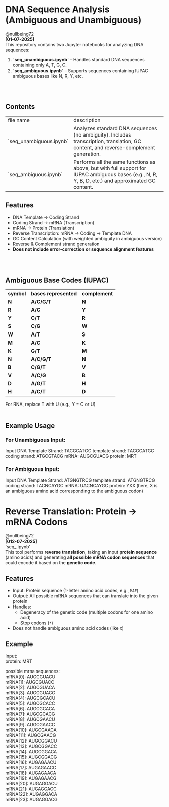 # DNA Sequence Analysis (Ambiguous and Unambiguous)
@nullbeing72<br>
<b>[01-07-2025]</b><br>
This repository contains two Jupyter notebooks for analyzing DNA sequences:

<ol>
  <li> <b> `seq_unambiguous.ipynb` </b> – Handles standard DNA sequences containing only A, T, G, C. </li>
  <li> <b> `seq_ambiguous.ipynb`</b> – Supports sequences containing IUPAC ambiguous bases like N, R, Y, etc. </li>
</ol>

<br>
<br>

## Contents
<table>
  <tr>
    <td> file name </td>
    <td> description </td>
  </tr>
  <tr>
    <td> `seq_unambiguous.ipynb` </td>
    <td> Analyzes standard DNA sequences (no ambiguity). Includes transcription, translation, GC content, and reverse-complement generation. </td>
  </tr>
  <tr>
    <td> `seq_ambiguous.ipynb` </td>
    <td> Performs all the same functions as above, but with full support for IUPAC ambiguous bases (e.g., N, R, Y, B, D, etc.) and approximated GC content. </td>
  </tr>
</table>

## Features
- DNA Template → Coding Strand
- Coding Strand → mRNA (Transcription)
- mRNA → Protein (Translation)
- Reverse Transcription: mRNA → Coding → Template DNA
- GC Content Calculation (with weighted ambiguity in ambiguous version)
- Reverse & Complement strand generation
- <b>Does not include error-correction or sequence alignment features</b>

<br>
</br>

## Ambiguous Base Codes (IUPAC)
<table>
  <tr>
    <td><b> symbol </b></td>
    <td><b> bases represented </b></td>
    <td><b> complement </b></td>
  </tr>
  <tr>
    <td><b> N </b></td>
    <td><b> A/C/G/T </b></td>
    <td><b> N </b></td>
  </tr>  
  <tr>
    <td><b> R </b></td>
    <td><b> A/G </b></td>
    <td><b> Y </b></td>
  </tr>
  
  <tr>
    <td><b> Y </b></td>
    <td><b> C/T </b></td>
    <td><b> R </b></td>
  </tr>
  <tr>
    <td><b> S </b></td>
    <td><b> C/G </b></td>
    <td><b> W </b></td>
  </tr>
  <tr>
    <td><b> W </b></td>
    <td><b> A/T </b></td>
    <td><b> S </b></td>
  </tr>
  <tr>
    <td><b> M </b></td>
    <td><b> A/C </b></td>
    <td><b> K </b></td>
  </tr>
  <tr>
    <td><b> K </b></td>
    <td><b> G/T </b></td>
    <td><b> M </b></td>
  </tr>
  <tr>
    <td><b> N </b></td>
    <td><b> A/C/G/T </b></td>
    <td><b> N </b></td>
  </tr>
  <tr>
    <td><b> B </b></td>
    <td><b> C/G/T </b></td>
    <td><b> V </b></td>
  </tr>
    <tr>
    <td><b> V </b></td>
    <td><b> A/C/G </b></td>
    <td><b> B </b></td>
  </tr>
  <tr>
    <td><b> D </b></td>
    <td><b> A/G/T </b></td>
    <td><b> H </b></td>
  </tr>
  <tr>
    <td><b> H </b></td>
    <td><b> A/C/T </b></td>
    <td><b> D </b></td>
  </tr>
</table>
For RNA, replace T with U (e.g., Y = C or U)

<br>
<br>

## Example Usage

### For Unambiguous Input:
Input DNA Template Strand: TACGCATGC
template strand:  TACGCATGC
coding strand:  ATGCGTACG
mRNA:  AUGCGUACG
protein:  MRT

### For Ambiguous Input:
Input DNA Template Strand: ATGNGTRCG 
template strand:  ATGNGTRCG
coding strand:  TACNCAYGC
mRNA:  UACNCAYGC
protein:  YXX (here, X is an ambiguous amino acid corresponding to the ambiguous codon)



# Reverse Translation: Protein → mRNA Codons
@nullbeing72<br>
<b>[012-07-2025]</b><br>
'seq_.ipynb'<br>
This tool performs **reverse translation**, taking an input **protein sequence** (amino acids) and generating **all possible mRNA codon sequences** that could encode it based on the **genetic code**.

## Features

- Input: Protein sequence (1-letter amino acid codes, e.g., `MAF`)
- Output: All possible mRNA sequences that can translate into the given protein
- Handles:
  - Degeneracy of the genetic code (multiple codons for one amino acid)
  - Stop codons (`*`)
- Does not handle ambiguous amino acid codes (like `X`)

## Example
Input: <br>
protein:  MRT <br>

possible mrna sequences:<br>
mRNA[0]:  AUGCGUACU<br>
mRNA[1]:  AUGCGUACC<br>
mRNA[2]:  AUGCGUACA<br>
mRNA[3]:  AUGCGUACG<br>
mRNA[4]:  AUGCGCACU<br>
mRNA[5]:  AUGCGCACC<br>
mRNA[6]:  AUGCGCACA<br>
mRNA[7]:  AUGCGCACG<br>
mRNA[8]:  AUGCGAACU<br>
mRNA[9]:  AUGCGAACC<br>
mRNA[10]:  AUGCGAACA<br>
mRNA[11]:  AUGCGAACG<br>
mRNA[12]:  AUGCGGACU<br>
mRNA[13]:  AUGCGGACC<br>
mRNA[14]:  AUGCGGACA<br>
mRNA[15]:  AUGCGGACG<br>
mRNA[16]:  AUGAGAACU<br>
mRNA[17]:  AUGAGAACC<br>
mRNA[18]:  AUGAGAACA<br>
mRNA[19]:  AUGAGAACG<br>
mRNA[20]:  AUGAGGACU<br>
mRNA[21]:  AUGAGGACC<br>
mRNA[22]:  AUGAGGACA<br>
mRNA[23]:  AUGAGGACG<br>
